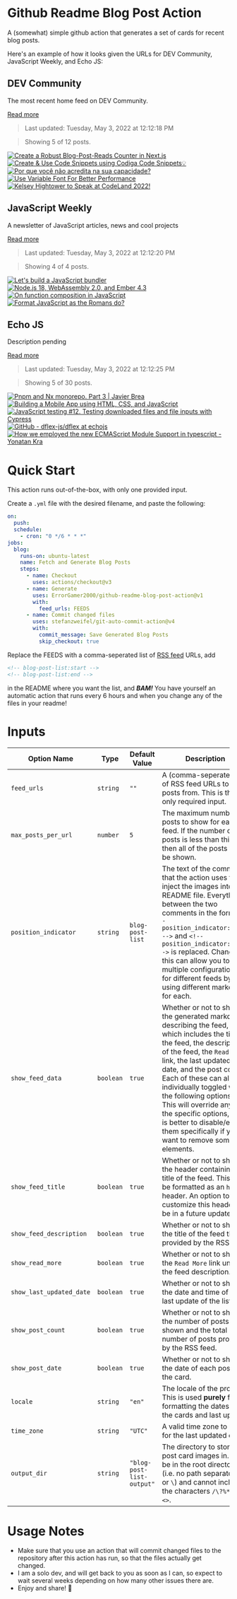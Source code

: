 # Github Readme Blog Post Action

A (somewhat) simple github action that generates a set of cards for recent blog posts.

Here's an example of how it looks given the URLs for DEV Community, JavaScript Weekly, and Echo JS:

<!-- post-list:start -->
## DEV Community

The most recent home feed on DEV Community.

[Read more](https://dev.to)
> Last updated: Tuesday, May 3, 2022 at 12:12:18 PM

> Showing 5 of 12 posts.

[![Create a Robust Blog-Post-Reads Counter in Next.js](https://raw.githubusercontent.com/ErrorGamer2000/github-readme-blog-post-action/main/generated_files/DEV_Community/Create_a_Robust_Blog-Post-Reads_Counter_in_Next.js.svg)](https://dev.to/hackmamba/create-a-robust-blog-post-reads-counter-in-nextjs-52jl)
[![Create & Use Code Snippets using Codiga Code Snippets💡](https://raw.githubusercontent.com/ErrorGamer2000/github-readme-blog-post-action/main/generated_files/DEV_Community/Create___Use_Code_Snippets_using_Codiga_Code_Snippets💡.svg)](https://dev.to/theinfosecguy/create-use-code-snippets-using-codiga-code-snippets-oa7)
[![Por que você não acredita na sua capacidade?](https://raw.githubusercontent.com/ErrorGamer2000/github-readme-blog-post-action/main/generated_files/DEV_Community/Por_que_você_não_acredita_na_sua_capacidade_.svg)](https://dev.to/acaverna/por-que-voce-nao-acredita-na-sua-capacidade-51pg)
[![Use Variable Font For Better Performance](https://raw.githubusercontent.com/ErrorGamer2000/github-readme-blog-post-action/main/generated_files/DEV_Community/Use_Variable_Font_For_Better_Performance.svg)](https://dev.to/codewithshripal/use-variable-font-for-better-performance-2dog)
[![Kelsey Hightower to Speak at CodeLand 2022!](https://raw.githubusercontent.com/ErrorGamer2000/github-readme-blog-post-action/main/generated_files/DEV_Community/Kelsey_Hightower_to_Speak_at_CodeLand_2022!.svg)](https://dev.to/codenewbieteam/kelsey-hightower-to-speak-at-codeland-2022-1686)


## JavaScript Weekly

A newsletter of JavaScript articles, news and cool projects

[Read more](https://javascriptweekly.com/)
> Last updated: Tuesday, May 3, 2022 at 12:12:20 PM

> Showing 4 of 4 posts.

[![Let's build a JavaScript bundler](https://raw.githubusercontent.com/ErrorGamer2000/github-readme-blog-post-action/main/generated_files/JavaScript_Weekly/Let's_build_a_JavaScript_bundler.svg)](https://javascriptweekly.com/issues/587)
[![Node.js 18, WebAssembly 2.0, and Ember 4.3](https://raw.githubusercontent.com/ErrorGamer2000/github-readme-blog-post-action/main/generated_files/JavaScript_Weekly/Node.js_18__WebAssembly_2.0__and_Ember_4.3.svg)](https://javascriptweekly.com/issues/586)
[![On function composition in JavaScript](https://raw.githubusercontent.com/ErrorGamer2000/github-readme-blog-post-action/main/generated_files/JavaScript_Weekly/On_function_composition_in_JavaScript.svg)](https://javascriptweekly.com/issues/585)
[![Format JavaScript as the Romans do?](https://raw.githubusercontent.com/ErrorGamer2000/github-readme-blog-post-action/main/generated_files/JavaScript_Weekly/Format_JavaScript_as_the_Romans_do_.svg)](https://javascriptweekly.com/issues/584)


## Echo JS

Description pending

[Read more](
http://www.echojs.com
)
> Last updated: Tuesday, May 3, 2022 at 12:12:25 PM

> Showing 5 of 30 posts.

[![Pnpm and Nx monorepo. Part 3 | Javier Brea](https://raw.githubusercontent.com/ErrorGamer2000/github-readme-blog-post-action/main/generated_files/_Echo_JS_/Pnpm_and_Nx_monorepo._Part_3___Javier_Brea.svg)](
https://www.javierbrea.com/blog/pnpm-nx-monorepo-03/
)
[![Building a Mobile App using HTML, CSS, and JavaScript](https://raw.githubusercontent.com/ErrorGamer2000/github-readme-blog-post-action/main/generated_files/_Echo_JS_/Building_a_Mobile_App_using_HTML__CSS__and_JavaScript.svg)](https://blog.openreplay.com/building-a-mobile-app-using-html-css-and-javascript)
[![JavaScript testing #12. Testing downloaded files and file inputs with Cypress](https://raw.githubusercontent.com/ErrorGamer2000/github-readme-blog-post-action/main/generated_files/_Echo_JS_/JavaScript_testing__12._Testing_downloaded_files_and_file_inputs_with_Cypress.svg)](http://wanago.io/2022/05/02/javascript-testing-downloaded-files-file-inputs-cypress/)
[![GitHub - dflex-js/dflex at echojs](https://raw.githubusercontent.com/ErrorGamer2000/github-readme-blog-post-action/main/generated_files/_Echo_JS_/GitHub_-_dflex-js_dflex_at_echojs.svg)](https://github.com/dflex-js/dflex)
[![How we employed the new ECMAScript Module Support in typescript - Yonatan Kra](https://raw.githubusercontent.com/ErrorGamer2000/github-readme-blog-post-action/main/generated_files/_Echo_JS_/How_we_employed_the_new_ECMAScript_Module_Support_in_typescript_-_Yonatan_Kra.svg)](https://yonatankra.com/how-to-use-the-new-ecmascript-module-in-typescript/)


<!-- post-list:end -->

# Quick Start

This action runs out-of-the-box, with only one provided input.

Create a `.yml` file with the desired filename, and paste the following:

```yml
on:
  push:
  schedule:
    - cron: "0 */6 * * *"
jobs:
  blog:
    runs-on: ubuntu-latest
    name: Fetch and Generate Blog Posts
    steps:
      - name: Checkout
        uses: actions/checkout@v3
      - name: Generate
        uses: ErrorGamer2000/github-readme-blog-post-action@v1
        with:
          feed_urls: FEEDS
      - name: Commit changed files
        uses: stefanzweifel/git-auto-commit-action@v4
        with:
          commit_message: Save Generated Blog Posts
          skip_checkout: true
```

Replace the FEEDS with a comma-seperated list of [RSS feed](https://rss.com/blog/how-do-rss-feeds-work/) URLs, add

```md
<!-- blog-post-list:start -->
<!-- blog-post-list:end -->
```

in the README where you want the list, and **_BAM!_** You have yourself an automatic action that runs every 6 hours and when you change any of the files in your readme!

# Inputs

<table>
  <thead>
    <tr>
      <th>Option Name</th>
      <th>Type</th>
      <th>Default Value</th>
      <th>Description</th>
    </tr>
  </thead>
  <tbody>
    <tr>
      <td><code>feed_urls</code></td>
      <td><code>string</code></td>
      <td><code>""</code></td>
      <td>A (comma-seperated) list of RSS feed URLs to load posts from. This is the only required input.</td>
    </tr>
    <tr>
      <td><code>max_posts_per_url</code></td>
      <td><code>number</code></td>
      <td><code>5</code></td>
      <td>The maximum number of posts to show for each feed. If the number of posts is less than this, then all of the posts will be shown.</td>
    </tr>
    <tr>
      <td><code>position_indicator</code></td>
      <td><code>string</code></td>
      <td><code>blog-post-list</code></td>
      <td>The text of the comments that the action uses to inject the images into the README file. Everything between the two comments in the form <code>&lt;!-- position_indicator:start --&gt;</code> and <code>&lt;!-- position_indicator:end --&gt;</code> is replaced. Changing this can allow you to use multiple configurations for different feeds by using different markers for each.</td>
    </tr>
    <tr>
      <td><code>show_feed_data</code></td>
      <td><code>boolean</code></td>
      <td><code>true</code></td>
      <td>Whether or not to show the generated markdown describing the feed, which includes the title of the feed, the description of the feed, the <code>Read More</code> link, the last updated date, and the post count. Each of these can also be individually toggled with the following options. This will override any of the specific options, so it is better to disable/enable them specifically if you want to remove some elements.</td>
    </tr>
    <tr>
      <td><code>show_feed_title</code></td>
      <td><code>boolean</code></td>
      <td><code>true</code></td>
      <td>Whether or not to show the header containing the title of the feed. This will be formatted as an <code>h2</code> header. An option to customize this header will be in a future update.</td>
    </tr>
    <tr>
      <td><code>show_feed_description</code></td>
      <td><code>boolean</code></td>
      <td><code>true</code></td>
      <td>Whether or not to show the title of the feed that is provided by the RSS feed.</td>
    </tr>
    <tr>
      <td><code>show_read_more</code></td>
      <td><code>boolean</code></td>
      <td><code>true</code></td>
      <td>Whether or not to show the <code>Read More</code> link under the feed description.</td>
    </tr>
    <tr>
      <td><code>show_last_updated_date</code></td>
      <td><code>boolean</code></td>
      <td><code>true</code></td>
      <td>Whether or not to show the date and time of the last update of the list.</td>
    </tr>
    <tr>
      <td><code>show_post_count</code></td>
      <td><code>boolean</code></td>
      <td><code>true</code></td>
      <td>Whether or not to show the number of posts shown and the total number of posts provided by the RSS feed.</td>
    </tr>
    <tr>
      <td><code>show_post_date</code></td>
      <td><code>boolean</code></td>
      <td><code>true</code></td>
      <td>Whether or not to show the date of each post on the card.</td>
    </tr>
    <tr>
      <td><code>locale</code></td>
      <td><code>string</code></td>
      <td><code>"en"</code></td>
      <td>The locale of the project. This is used <strong>purely</strong> for formatting the dates of the cards and last update.</td>
    </tr>
    <tr>
      <td><code>time_zone</code></td>
      <td><code>string</code></td>
      <td><code>"UTC"</code></td>
      <td>A valid time zone to use for the last updated date.</td>
    </tr>
    <tr>
      <td><code>output_dir</code></td>
      <td><code>string</code></td>
      <td><code>"blog-post-list-output"</code></td>
      <td>The directory to store the post card images in. Must be in the root directory (i.e. no path separators <code>/</code> or <code>\</code>) and cannot include the characters <code>/\?%*:|"&lt;&gt;</code>.</td>
    </tr>
<!--
    <tr>
      <td><code></code></td>
      <td><cde></cde></td>
      <td><code></code></td>
      <td></td>
    </tr>
-->
  </tbody>
</table>

# Usage Notes

- Make sure that you use an action that will commit changed files to the repository after this action has run, so that the files actually get changed.
- I am a solo dev, and will get back to you as soon as I can, so expect to wait several weeks depending on how many other issues there are.
- Enjoy and share! 🤗
